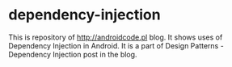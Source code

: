 # dependency-injection
This is repository of http://androidcode.pl blog. It shows uses of Dependency Injection in Android. It is a part of Design Patterns - Dependency Injection post in the blog.
